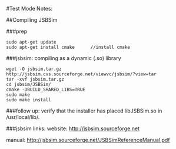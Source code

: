 #Test Mode Notes:

##Compiling JSBSim

###prep
```
sudo apt-get update
sudo apt-get install cmake      //install cmake
```

###jsbsim:  compiling as a dynamic (.so) library
```
wget -O jsbsim.tar.gz http://jsbsim.cvs.sourceforge.net/viewvc/jsbsim/?view=tar
tar -xvf jsbsim.tar.gz
cd jsbsim/JSBSim/
cmake -DBUILD_SHARED_LIBS=TRUE
sudo make
sudo make install
```

###follow up:
verify that the installer has placed libJSBSim.so in /usr/local/lib/.

###jsbsim links:
website:  http://jsbsim.sourceforge.net

manual:   http://jsbsim.sourceforge.net/JSBSimReferenceManual.pdf
